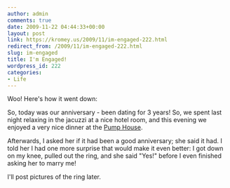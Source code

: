 ```yaml
---
author: admin
comments: true
date: 2009-11-22 04:44:33+00:00
layout: post
link: https://kromey.us/2009/11/im-engaged-222.html
redirect_from: /2009/11/im-engaged-222.html
slug: im-engaged
title: I'm Engaged!
wordpress_id: 222
categories:
- Life
---
```


Woo! Here's how it went down:

So, today was our anniversary - been dating for 3 years! So, we spent last night relaxing in the jacuzzi at a nice hotel room, and this evening we enjoyed a very nice dinner at the [Pump House](http://www.pumphouse.com/).

Afterwards, I asked her if it had been a good anniversary; she said it had. I told her I had one more surprise that would make it even better: I got down on my knee, pulled out the ring, and she said "Yes!" before I even finished asking her to marry me!

I'll post pictures of the ring later.
